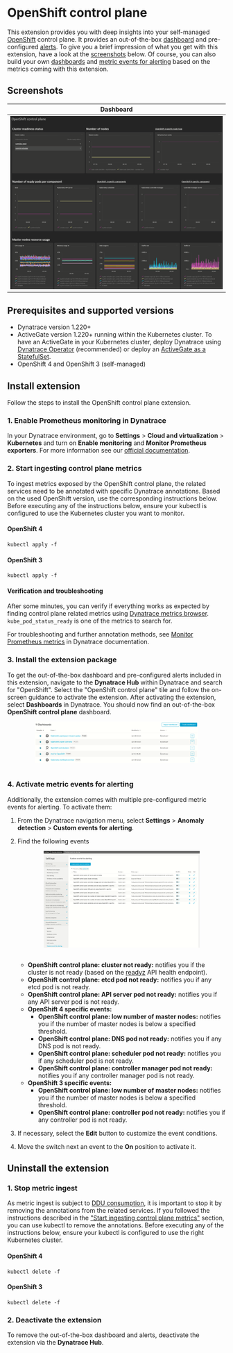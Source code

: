 # OpenShift control plane
This extension provides you with deep insights into your self-managed [OpenShift](https://www.openshift.com/) control plane. It provides an out-of-the-box [dashboard](#screenshots) and pre-configured [alerts](#screenshots). To give you a brief impression of what you get with this extension, have a look at the [screenshots](#screenshots) below. Of course, you can also build your own [dashboards](https://www.dynatrace.com/support/help/shortlink/custom-dashboards) and [metric events for alerting](https://www.dynatrace.com/support/help/shortlink/metric-events-for-alerting) based on the metrics coming with this extension.

## <a name="screenshots"></a>Screenshots
Dashboard             |  
:-------------------------:|
<img src="docs/screenshots/kubernetes_control_plane_dashboard.png" alt="screenshot dashboard 1" width="100%"/>  |

## <a name="permissions"></a> Prerequisites and supported versions

* Dynatrace version 1.220+
* ActiveGate version 1.220+ running within the Kubernetes cluster. To have an ActiveGate in your Kubernetes cluster, deploy Dynatrace using [Dynatrace Operator](https://www.dynatrace.com/support/help/shortlink/full-stack-dto-k8) (recommended) or deploy an [ActiveGate as a StatefulSet](https://www.dynatrace.com/support/help/shortlink/connect-kubernetes-clusters).
* OpenShift 4 and OpenShift 3 (self-managed)


## Install extension

Follow the steps to install the OpenShift control plane extension.

### 1. Enable Prometheus monitoring in Dynatrace
In your Dynatrace environment, go to **Settings** > **Cloud and virtualization** > **Kubernetes** and turn on **Enable monitoring** and **Monitor Prometheus exporters**. For more information see our [official documentation](https://www.dynatrace.com/support/help/shortlink/monitor-prometheus-metrics).

### <a name="ingestmetrics"></a> 2. Start ingesting control plane metrics
To ingest metrics exposed by the OpenShift control plane, the related services need to be annotated with specific Dynatrace annotations. Based on the used OpenShift version, use the corresponding instructions below. Before executing any of the instructions below, ensure your kubectl is configured to use the Kubernetes cluster you want to monitor.

#### OpenShift 4
```
kubectl apply -f 
```
#### OpenShift 3
```
kubectl apply -f 
```

#### Verification and troubleshooting
After some minutes, you can verify if everything works as expected by finding control plane related metrics using [Dynatrace metrics browser](https://www.dynatrace.com/support/help/shortlink/metrics-browser). `kube_pod_status_ready` is one of the metrics to search for.


For troubleshooting and further annotation methods, see [Monitor Prometheus metrics](https://www.dynatrace.com/support/help/shortlink/monitor-prometheus-metrics) in Dynatrace documentation.

### 3. Install the extension package
To get the out-of-the-box dashboard and pre-configured alerts included in this extension, navigate to the **Dynatrace Hub** within Dynatrace and search for "OpenShift". Select the "OpenShift control plane" tile and follow the on-screen guidance to activate the extension. After activating the extension, select **Dashboards** in Dynatrace. You should now find an out-of-the-box **OpenShift control plane** dashboard.

<img src="docs/screenshots/dashboard_list.png" alt="list of dashboards" width="75%" style="margin:auto; display:block;"/></br>

### 4. Activate metric events for alerting
Additionally, the extension comes with multiple pre-configured metric events for alerting. To activate them:
1. From the Dynatrace navigation menu, select **Settings** > **Anomaly detection** > **Custom events for alerting**.
2. Find the following events

   <img src="docs/screenshots/alert_list.png" alt="list of alerts" width="75%" style="margin:auto; display:block;"/></br>

   
   * **OpenShift control plane: cluster not ready:** notifies you if the cluster is not ready (based on the [readyz](https://kubernetes.io/docs/reference/using-api/health-checks/) API health endpoint).
   * **OpenShift control plane: etcd pod not ready:** notifies you if any etcd pod is not ready.
   * **OpenShift control plane: API server pod not ready:** notifies you if any API server pod is not ready.
   * **OpenShift 4 specific events:**
      * **OpenShift control plane: low number of master nodes:** notifies you if the number of master nodes is below a specified threshold.
      * **OpenShift control plane: DNS pod not ready:** notifies you if any DNS pod is not ready.
      * **OpenShift control plane: scheduler pod not ready:** notifies you if any scheduler pod is not ready.
      * **OpenShift control plane: controller manager pod not ready:** notifies you if any controller manager pod is not ready.
   * **OpenShift 3 specific events:**
      * **OpenShift control plane: low number of master nodes:** notifies you if the number of master nodes is below a specified threshold.
      * **OpenShift control plane: controller pod not ready:** notifies you if any controller pod is not ready.
   


3. If necessary, select the **Edit** button to customize the event conditions.
4. Move the switch next an event to the **On** position to activate it.

## Uninstall the extension
### 1. Stop metric ingest
As metric ingest is subject to [DDU consumption](https://www.dynatrace.com/support/help/shortlink/monitor-prometheus-metrics#monitoring-consumption), it is important to stop it by removing the annotations from the related services. If you followed the instructions described in the ["Start ingesting control plane metrics"](#ingestmetrics) section, you can use kubectl to remove the annotations. Before executing any of the instructions below, ensure your kubectl is configured to use the right Kubernetes cluster.

#### OpenShift 4
```
kubectl delete -f 
```
#### OpenShift 3
```
kubectl delete -f 
```
### 2. Deactivate the extension
To remove the out-of-the-box dashboard and alerts, deactivate the extension via the **Dynatrace Hub**.
